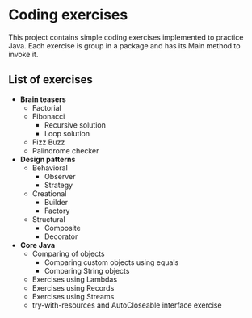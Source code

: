 # Coding exercises
This project contains simple coding exercises implemented to practice Java.
Each exercise is group in a package and has its Main method to invoke it.


## List of exercises
- **Brain teasers**
  - Factorial
  - Fibonacci
    - Recursive solution
    - Loop solution
  - Fizz Buzz
  - Palindrome checker
- **Design patterns**
  - Behavioral
    - Observer
    - Strategy
  - Creational
    - Builder
    - Factory
  - Structural
    - Composite
    - Decorator
- **Core Java**
  - Comparing of objects
    - Comparing custom objects using equals
    - Comparing String objects
  - Exercises using Lambdas
  - Exercises using Records
  - Exercises using Streams
  - try-with-resources and AutoCloseable interface exercise
